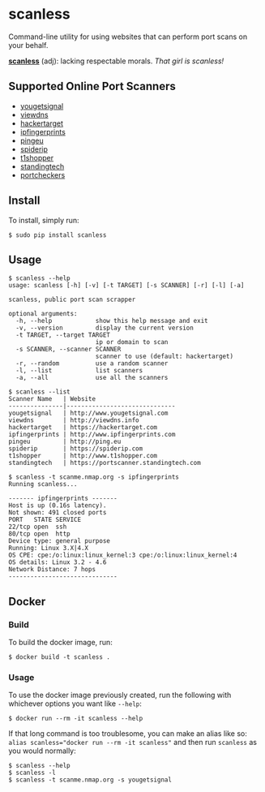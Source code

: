 # scanless

Command-line utility for using websites that can perform port scans on your behalf.

[**scanless**](http://www.urbandictionary.com/define.php?term=scanless) (adj): lacking respectable morals. _That girl is scanless!_

## Supported Online Port Scanners
* [yougetsignal](http://www.yougetsignal.com/tools/open-ports/)
* [viewdns](http://viewdns.info/)
* [hackertarget](https://hackertarget.com/nmap-online-port-scanner/)
* [ipfingerprints](http://www.ipfingerprints.com/portscan.php)
* [pingeu](http://ping.eu/port-chk/)
* [spiderip](https://spiderip.com/online-port-scan.php)
* [t1shopper](http://www.t1shopper.com/tools/port-scan/)
* [standingtech](https://portscanner.standingtech.com/)
* [portcheckers](https://www.portcheckers.com/) 

## Install

To install, simply run:
```shell
$ sudo pip install scanless
```

## Usage

```
$ scanless --help  
usage: scanless [-h] [-v] [-t TARGET] [-s SCANNER] [-r] [-l] [-a]

scanless, public port scan scrapper

optional arguments:
  -h, --help            show this help message and exit
  -v, --version         display the current version
  -t TARGET, --target TARGET
                        ip or domain to scan
  -s SCANNER, --scanner SCANNER
                        scanner to use (default: hackertarget)
  -r, --random          use a random scanner
  -l, --list            list scanners
  -a, --all             use all the scanners

$ scanless --list
Scanner Name   | Website
---------------|------------------------------
yougetsignal   | http://www.yougetsignal.com
viewdns        | http://viewdns.info
hackertarget   | https://hackertarget.com
ipfingerprints | http://www.ipfingerprints.com
pingeu         | http://ping.eu
spiderip       | https://spiderip.com
t1shopper      | http://www.t1shopper.com
standingtech   | https://portscanner.standingtech.com

$ scanless -t scanme.nmap.org -s ipfingerprints
Running scanless...

------- ipfingerprints -------
Host is up (0.16s latency).
Not shown: 491 closed ports
PORT   STATE SERVICE
22/tcp open  ssh
80/tcp open  http
Device type: general purpose
Running: Linux 3.X|4.X
OS CPE: cpe:/o:linux:linux_kernel:3 cpe:/o:linux:linux_kernel:4
OS details: Linux 3.2 - 4.6
Network Distance: 7 hops
------------------------------
```

## Docker

### Build

To build the docker image, run:
```shell
$ docker build -t scanless .
```

### Usage

To use the docker image previously created, run the following with whichever options you want like `--help`:
```shell
$ docker run --rm -it scanless --help
```

If that long command is too troublesome, you can make an alias like so: `alias scanless="docker run --rm -it scanless"` and then run `scanless` as you would normally:
```shell
$ scanless --help
$ scanless -l
$ scanless -t scanme.nmap.org -s yougetsignal
```
